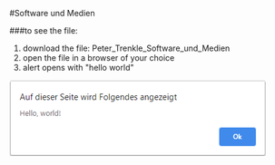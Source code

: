 #Software und Medien

###to see the file:
1. download the file: Peter_Trenkle_Software_und_Medien
2. open the file in a browser of your choice
3. alert opens with "hello world"

![1](https://github.com/Piibo/software_und_medien/blob/main/hello%20world%20programm.png)
